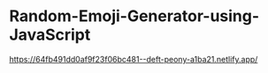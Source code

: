# Random-Emoji-Generator-using-JavaScript

https://64fb491dd0af9f23f06bc481--deft-peony-a1ba21.netlify.app/
